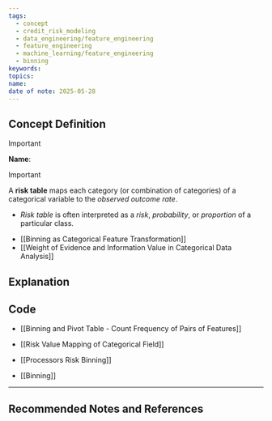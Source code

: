 ```yaml
---
tags:
  - concept
  - credit_risk_modeling
  - data_engineering/feature_engineering
  - feature_engineering
  - machine_learning/feature_engineering
  - binning
keywords: 
topics: 
name: 
date of note: 2025-05-28
---
```


## Concept Definition

>[!important]
>**Name**: 

>[!important]
>A **risk table** maps each category (or combination of categories) of a categorical variable to the *observed outcome rate*.
>- *Risk table* is often interpreted as a *risk*, *probability*, or *proportion* of a particular class.

- [[Binning as Categorical Feature Transformation]]
- [[Weight of Evidence and Information Value in Categorical Data Analysis]]

## Explanation




## Code

- [[Binning and Pivot Table - Count Frequency of Pairs of Features]]
- [[Risk Value Mapping of Categorical Field]]

- [[Processors Risk Binning]]
- [[Binning]]


-----------
##  Recommended Notes and References

